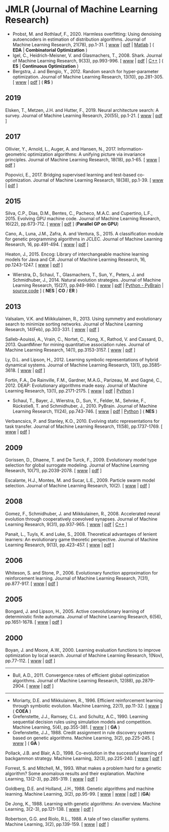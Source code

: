 # JMLR (Journal of Machine Learning Research)

* Probst, M. and Rothlauf, F., 2020. Harmless overfitting: Using denoising autoencoders in estimation of distribution algorithms. Journal of Machine Learning Research, 21(78), pp.1-31. [ [www](https://jmlr.csail.mit.edu/papers/v21/16-543.html) | [pdf](https://www.jmlr.org/papers/volume21/16-543/16-543.pdf) | [Matlab](https://github.com/wohnjayne/eda-suite) ] ( **EDA** | **Combinatorial Optimization** )
* Igel, C., Heidrich-Meisner, V. and Glasmachers, T., 2008. Shark. Journal of Machine Learning Research, 9(33), pp.993-996. [ [www](https://jmlr.org/papers/v9/igel08a.html) | [pdf](https://jmlr.org/papers/volume9/igel08a/igel08a.pdf) | [C++](https://github.com/Shark-ML/Shark) ] ( **ES** | **Continuous Optimization** )
* Bergstra, J. and Bengio, Y., 2012. Random search for hyper-parameter optimization. Journal of Machine Learning Research, 13(10), pp.281-305. [ [www](https://www.jmlr.org/papers/v13/bergstra12a.html) | [pdf](https://www.jmlr.org/papers/volume13/bergstra12a/bergstra12a.pdf) ] ( **RS** )

## 2019

Elsken, T., Metzen, J.H. and Hutter, F., 2019. Neural architecture search: A survey. Journal of Machine Learning Research, 20(55), pp.1-21. [ [www](https://www.jmlr.org/papers/v20/18-598.html) | [pdf](https://www.jmlr.org/papers/volume20/18-598/18-598.pdf) ]

## 2017

Ollivier, Y., Arnold, L., Auger, A. and Hansen, N., 2017. Information-geometric optimization algorithms: A unifying picture via invariance principles. Journal of Machine Learning Research, 18(18), pp.1-65. [ [www](https://jmlr.org/papers/v18/14-467.html) | [pdf](https://www.jmlr.org/papers/volume18/14-467/14-467.pdf) ]

Popovici, E., 2017. Bridging supervised learning and test-based co-optimization. Journal of Machine Learning Research, 18(38), pp.1-39. [ [www](https://www.jmlr.org/papers/v18/16-223.html) | [pdf](https://www.jmlr.org/papers/volume18/16-223/16-223.pdf) ]

## 2015

Silva, C.P., Dias, D.M., Bentes, C., Pacheco, M.A.C. and Cupertino, L.F., 2015. Evolving GPU machine code. Journal of Machine Learning Research, 16(22), pp.673-712. [ [www](https://www.jmlr.org/papers/v16/dasilva15a.html) | [pdf](https://www.jmlr.org/papers/volume16/dasilva15a/dasilva15a.pdf) ] (**Parallel GP on GPU**)

Cano, A., Luna, J.M., Zafra, A. and Ventura, S., 2015. A classification module for genetic programming algorithms in JCLEC. Journal of Machine Learning Research, 16, pp.491-494. [ [www](https://www.jmlr.org/papers/v16/cano15a.html) | [pdf](https://jmlr.org/papers/volume16/cano15a/cano15a.pdf) ]

Heaton, J., 2015. Encog: Library of interchangeable machine learning models for Java and C#. Journal of Machine Learning Research, 16, pp.1243-1247. [ [www](https://www.jmlr.org/papers/v16/heaton15a.html) | [pdf](https://www.jmlr.org/papers/volume16/heaton15a/heaton15a.pdf) ]

* Wierstra, D., Schaul, T., Glasmachers, T., Sun, Y., Peters, J. and Schmidhuber, J., 2014. Natural evolution strategies. Journal of Machine Learning Research, 15(27), pp.949-980. [ [www](https://jmlr.org/papers/v15/wierstra14a.html) | [pdf](https://www.jmlr.org/papers/volume15/wierstra14a/wierstra14a.pdf) | [Python - PyBrain](https://github.com/pybrain/pybrain) | [source code](http://schaul.site44.com/nes.html) ] ( **NES** | **CO** / **ER** )

## 2013

Valsalam, V.K. and Miikkulainen, R., 2013. Using symmetry and evolutionary search to minimize sorting networks. Journal of Machine Learning Research, 14(Feb), pp.303-331. [ [www](https://www.jmlr.org/papers/v14/valsalam13a.html) | [pdf](https://www.jmlr.org/papers/volume14/valsalam13a/valsalam13a.pdf) ]

Salleb-Aouissi, A., Vrain, C., Nortet, C., Kong, X., Rathod, V. and Cassard, D., 2013. QuantMiner for mining quantitative association rules. Journal of Machine Learning Research, 14(1), pp.3153-3157. [ [www](https://www.jmlr.org/papers/v14/salleb-aouissi13a.html) | [pdf](https://www.jmlr.org/papers/volume14/salleb-aouissi13a/salleb-aouissi13a.pdf) ]

Ly, D.L. and Lipson, H., 2012. Learning symbolic representations of hybrid dynamical systems. Journal of Machine Learning Research, 13(1), pp.3585-3618. [ [www](https://www.jmlr.org/papers/v13/ly12a.html) | [pdf](https://www.jmlr.org/papers/volume13/ly12a/ly12a.pdf) ]

Fortin, F.A., De Rainville, F.M., Gardner, M.A.G., Parizeau, M. and Gagné, C., 2012. DEAP: Evolutionary algorithms made easy. Journal of Machine Learning Research, 13(1), pp.2171-2175. [ [www](https://www.jmlr.org/papers/v13/fortin12a.html) | [pdf](https://www.jmlr.org/papers/volume13/fortin12a/fortin12a.pdf) | [Python](https://github.com/DEAP/deap) ]

* Schaul, T., Bayer, J., Wierstra, D., Sun, Y., Felder, M., Sehnke, F., Rückstieß, T. and Schmidhuber, J., 2010. PyBrain. Journal of Machine Learning Research, 11(24), pp.743-746. [ [www](https://jmlr.org/papers/v11/schaul10a.html) | [pdf](https://www.jmlr.org/papers/volume11/schaul10a/schaul10a.pdf) | [Python](https://github.com/pybrain/pybrain) ] ( **NES** )

Verbancsics, P. and Stanley, K.O., 2010. Evolving static representations for task transfer. Journal of Machine Learning Research, 11(58), pp.1737-1769. [ [www](https://www.jmlr.org/papers/v11/verbancsics10a.html) | [pdf](https://www.jmlr.org/papers/volume11/verbancsics10a/verbancsics10a.pdf) ]

## 2009

Gorissen, D., Dhaene, T. and De Turck, F., 2009. Evolutionary model type selection for global surrogate modeling. Journal of Machine Learning Research, 10(71), pp.2039-2078. [ [www](https://www.jmlr.org/papers/v10/gorissen09a.html) | [pdf](https://www.jmlr.org/papers/volume10/gorissen09a/gorissen09a.pdf) ]

Escalante, H.J., Montes, M. and Sucar, L.E., 2009. Particle swarm model selection. Journal of Machine Learning Research, 10(2). [ [www](https://www.jmlr.org/papers/v10/escalante09a.html) | [pdf](https://www.jmlr.org/papers/volume10/escalante09a/escalante09a.pdf) ]

## 2008

Gomez, F., Schmidhuber, J. and Miikkulainen, R., 2008. Accelerated neural evolution through cooperatively coevolved synapses. Journal of Machine Learning Research, 9(31), pp.937-965. [ [www](https://jmlr.org/papers/v9/gomez08a.html) | [pdf](https://www.jmlr.org/papers/volume9/gomez08a/gomez08a.pdf) | [C++](http://nn.cs.utexas.edu/downloads/software/CoSyNE-1.2.tar) ]

Panait, L., Tuyls, K. and Luke, S., 2008. Theoretical advantages of lenient learners: An evolutionary game theoretic perspective. Journal of Machine Learning Research, 9(13), pp.423-457. [ [www](https://www.jmlr.org/papers/v9/panait08a.html) | [pdf](https://www.jmlr.org/papers/volume9/panait08a/panait08a.pdf) ]

## 2006

Whiteson, S. and Stone, P., 2006. Evolutionary function approximation for reinforcement learning. Journal of Machine Learning Research, 7(31), pp.877-917. [ [www](https://www.jmlr.org/papers/v7/whiteson06a.html) | [pdf](https://www.jmlr.org/papers/volume7/whiteson06a/whiteson06a.pdf) ]

## 2005

Bongard, J. and Lipson, H., 2005. Active coevolutionary learning of deterministic finite automata. Journal of Machine Learning Research, 6(56), pp.1651-1678. [ [www](https://www.jmlr.org/papers/v6/bongard05a.html) | [pdf](https://www.jmlr.org/papers/volume6/bongard05a/bongard05a.pdf) ]

## 2000

Boyan, J. and Moore, A.W., 2000. Learning evaluation functions to improve optimization by local search. Journal of Machine Learning Research, 1(Nov), pp.77-112. [ [www](https://www.jmlr.org/papers/v1/boyan00a.html) | [pdf](https://www.jmlr.org/papers/volume1/boyan00a/boyan00a.pdf) ]

******* *** *******

* Bull, A.D., 2011. Convergence rates of efficient global optimization algorithms. Journal of Machine Learning Research, 12(88), pp.2879-2904. [ [www](https://www.jmlr.org/papers/v12/bull11a.html) | [pdf](https://www.jmlr.org/papers/volume12/bull11a/bull11a.pdf) ]

******* *** *******

* Moriarty, D.E. and Mikkulainen, R., 1996. Efficient reinforcement learning through symbiotic evolution. Machine Learning, 22(1), pp.11-32. [ [www](https://link.springer.com/article/10.1023/A:1018004120707) ] (  **COEA** )
* Grefenstette, J.J., Ramsey, C.L. and Schultz, A.C., 1990. Learning sequential decision rules using simulation models and competition. Machine Learning, 5(4), pp.355-381. [ [www](https://link.springer.com/article/10.1007/BF00116876) ] ( **GA** )
* Grefenstette, J.J., 1988. Credit assignment in rule discovery systems based on genetic algorithms. Machine Learning, 3(2), pp.225-245. [ [www](https://link.springer.com/article/10.1023/A:1022614421909) ] ( **GA** )

Pollack, J.B. and Blair, A.D., 1998. Co-evolution in the successful learning of backgammon strategy. Machine Learning, 32(3), pp.225-240. [ [www](https://link.springer.com/article/10.1023/A:1007417214905) | [pdf](https://link.springer.com/content/pdf/10.1023/A:1007417214905.pdf) ]

Forrest, S. and Mitchell, M., 1993. What makes a problem hard for a genetic algorithm? Some anomalous results and their explanation. Machine Learning, 13(2-3), pp.285-319. [ [www](https://link.springer.com/article/10.1007/BF00993046) | [pdf](https://link.springer.com/content/pdf/10.1007/BF00993046.pdf) ]

Goldberg, D.E. and Holland, J.H., 1988. Genetic algorithms and machine learning. Machine Learning, 3(2), pp.95-99. [ [www](https://link.springer.com/article/10.1023/A:1022602019183) | [www](https://link.springer.com/article/10.1007/BF00113892) | [pdf](https://link.springer.com/content/pdf/10.1023/A:1022602019183.pdf) ] (**GA**)

De Jong, K., 1988. Learning with genetic algorithms: An overview. Machine Learning, 3(2-3), pp.121-138. [ [www](https://link.springer.com/article/10.1007/BF00113894) | [pdf](https://link.springer.com/content/pdf/10.1007/BF00113894.pdf) ]

Robertson, G.G. and Riolo, R.L., 1988. A tale of two classifier systems. Machine Learning, 3(2), pp.139-159. [ [www](https://link.springer.com/article/10.1007/BF00113895) | [pdf](https://link.springer.com/content/pdf/10.1007/BF00113895.pdf) ]

